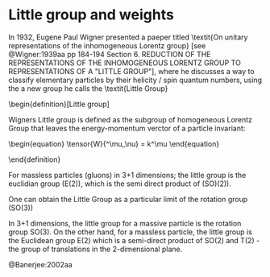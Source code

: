 # Little group and weights

In 1932, Eugene Paul Wigner presented a paeper titled \textit{On unitary
representations of the inhomogeneous Lorentz group} [see @Wigner:1939aa pp
184-194 Section 6. REDUCTION OF THE REPRESENTATIONS OF THE INHOMOGENEOUS
LORENTZ GROUP TO REPRESENTATIONS OF A "LITTLE GROUP"], where he discusses a way
to classify elementary particles by their helicity / spin quantum numbers,
using the a new group he calls the \textit{Little Group}

\begin{definition}[Little group]

Wigners Little group is defined as the subgroup of homogeneous Lorentz Group
that leaves the energy-momentum verctor of a particle invariant:

\begin{equation}
  \tensor{W}{^\mu_\nu} = k^\mu
\end{equation}

\end{definition}


For massless particles (gluons) in 3+1 dimensions; the little group is the
euclidian group \(E(2)\), which is the semi direct product of \(SO)(2)\).

<!--
   - TODO: Is the euclidian group mentioned above, the same as Galilean mechanics?
   - If so, make a mention of what eqation numner we defined it in beforehand
   -->

One can obtain the Little Group as a particular limit of the rotation group
\(SO(3)\)


In 3+1 dimensions, the little group for a massive particle is the rotation group SO(3). On the other hand, for a massless particle, the little group is the Euclidean group E(2) which is a semi-direct product of SO(2) and T(2) - the group of translations in the 2-dimensional plane.


@Banerjee:2002aa
